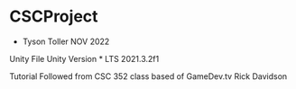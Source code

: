 # CSCProject
- Tyson Toller
NOV 2022

Unity File
Unity Version * LTS 2021.3.2f1

Tutorial Followed from CSC 352 class based of GameDev.tv Rick Davidson
